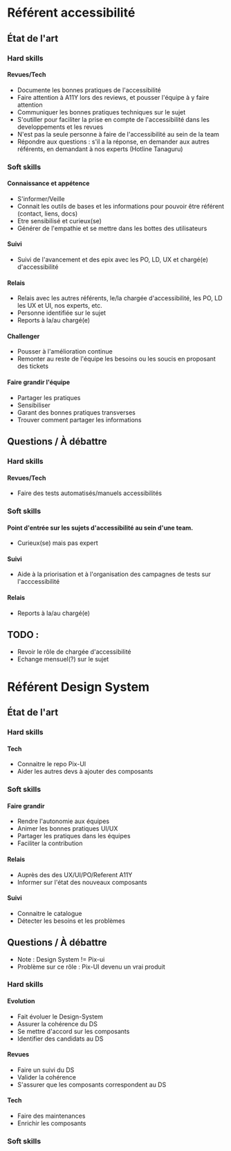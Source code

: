 # Référent accessibilité

## État de l'art

### Hard skills

#### Revues/Tech

* Documente les bonnes pratiques de l'accessibilité
* Faire attention à A11Y lors des reviews, et pousser l'équipe à y faire attention
* Communiquer les bonnes pratiques techniques sur le sujet
* S'outiller pour faciliter la prise en compte de l'accessibilité dans les developpements et les revues
* N'est pas la seule personne à faire de l'accessibilité au sein de la team
* Répondre aux questions : s'il a la réponse, en demander aux autres référents, en demandant à nos experts (Hotline Tanaguru)

### Soft skills

#### Connaissance et appétence

* S'informer/Veille
* Connait les outils de bases et les informations pour pouvoir être référent (contact, liens, docs)
* Etre sensibilisé et curieux(se)
* Générer de l'empathie et se mettre dans les bottes des utilisateurs

#### Suivi

* Suivi de l'avancement et des epix avec les PO, LD, UX et chargé(e) d'accessibilité

#### Relais

* Relais avec les autres référents, le/la chargée d'accessibilité, les PO, LD les UX et UI, nos experts, etc.
* Personne identifiée sur le sujet
* Reports à la/au chargé(e)

#### Challenger

* Pousser à l'amélioration continue
* Remonter au reste de l'équipe les besoins ou les soucis en proposant des tickets

#### Faire grandir l'équipe

* Partager les pratiques
* Sensibiliser
* Garant des bonnes pratiques transverses
* Trouver comment partager les informations

## Questions / À débattre

### Hard skills

#### Revues/Tech

* Faire des tests automatisés/manuels accessibilités

### Soft skills

#### Point d'entrée sur les sujets d'accessibilité au sein d'une team.

* Curieux(se) mais pas expert

#### Suivi

* Aide à la priorisation et à l'organisation des campagnes de tests sur l'acccessibilité

#### Relais

* Reports à la/au chargé(e)

## TODO :
  * Revoir le rôle de chargée d'accessibilité
  * Echange mensuel(?) sur le sujet




# Référent Design System

## État de l'art

### Hard skills

#### Tech
* Connaitre le repo Pix-UI
* Aider les autres devs à ajouter des composants

### Soft skills

#### Faire grandir
* Rendre l'autonomie aux équipes 
* Animer les bonnes pratiques UI/UX
* Partager les pratiques dans les équipes
* Faciliter la contribution

#### Relais
* Auprès des des UX/UI/PO/Referent A11Y
* Informer sur l'état des nouveaux composants

#### Suivi
* Connaitre le catalogue
* Détecter les besoins et les problèmes

## Questions / À débattre

* Note : Design System != Pix-ui
* Problème sur ce rôle : Pix-UI devenu un vrai produit

### Hard skills

#### Evolution
* Fait évoluer le Design-System
* Assurer la cohérence du DS
* Se mettre d'accord sur les composants
* Identifier des candidats au DS

#### Revues
* Faire un suivi du DS
* Valider la cohérence
* S'assurer que les composants correspondent au DS

#### Tech
* Faire des maintenances
* Enrichir les composants

### Soft skills
